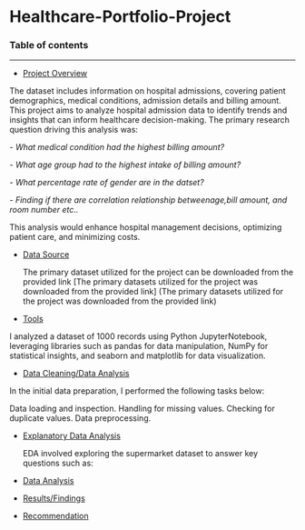 # Healthcare-Portfolio-Project

### Table of contents

-----------------------


- [Project Overview](#Project_Overview)
  
The dataset includes information on hospital admissions, covering patient demographics, medical 
conditions, admission details and billing amount.
This project aims to analyze hospital admission data to identify trends and insights that can inform healthcare decision-making. The primary research question driving this analysis was:

*- What medical condition had the highest billing amount?*

*- What age group had to the highest intake of billing amount?*

*- What percentage rate of gender are in the datset?*

*- Finding if there are correlation relationship betweenage,bill amount, and room number etc..*
  
This 
analysis would enhance hospital management decisions, optimizing patient care, and minimizing 
costs.


- [Data Source](#Data_Source)

  The primary dataset utilized for the project can be downloaded from the provided link [The primary datasets utilized for the project was downloaded from the provided link] 
 (The primary datasets utilized for the project was downloaded from the provided link)
  
- [Tools](#Tools)
  
 I analyzed a dataset of 1000 records using Python JupyterNotebook, leveraging libraries such as pandas for data manipulation, NumPy for statistical insights, and seaborn and matplotlib for data visualization. 
  
- [Data Cleaning/Data Analysis](#Data_Cleaning/Data_Analysis)

In the initial data preparation, I performed the following tasks below:

Data loading and inspection.
Handling for missing values.
Checking for duplicate values.
Data preprocessing.

  
- [Explanatory Data Analysis](#Explanatory_Data_Analysis)
  
  EDA involved exploring the supermarket dataset to answer key questions such as:
  
  
- [Data Analysis](#Data_Analysis)
  
- [Results/Findings](#Results/Findings)
  
- [Recommendation](#Recommendation)
